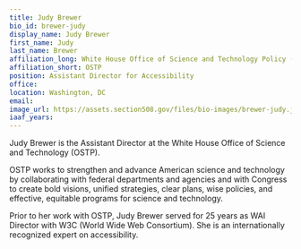 ```yaml
---
title: Judy Brewer
bio_id: brewer-judy
display_name: Judy Brewer
first_name: Judy
last_name: Brewer
affiliation_long: White House Office of Science and Technology Policy (OSTP)
affiliation_short: OSTP
position: Assistant Director for Accessibility
office: 
location: Washington, DC
email: 
image_url: https://assets.section508.gov/files/bio-images/brewer-judy.jpg
iaaf_years:
---
```

Judy Brewer is the Assistant Director at the White House Office of Science and Technology (OSTP).

OSTP works to strengthen and advance American science and technology by collaborating with federal departments and agencies and with Congress to create bold visions, unified strategies, clear plans, wise policies, and effective, equitable programs for science and technology.

Prior to her work with OSTP, Judy Brewer served for 25 years as WAI Director with W3C (World Wide Web Consortium). She is an internationally recognized expert on accessibility.